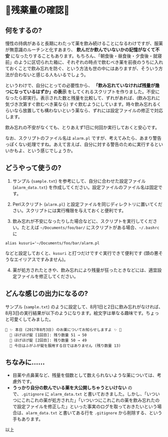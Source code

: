 # 💊残薬量の確認💊

## 何をするの?
慢性の持病があると長期にわたって薬を飲み続けることになるわけですが、服薬が無意識のルーチンと化すあまり、 __飲んだか飲んでいないかの記憶がなくて不安__ になったりすることもあります。もちろん、「朝食後・昼食後・夕食後・就寝前」のように区切られた箱に、それぞれの時点で飲むべき薬を前夜のうちに入れておくことで飲み忘れを防ぐ、という方法も世の中にはありますが、そういう方法が合わないと感じる人もいるでしょう。

というわけで、自分にとっての必要性から、 __「飲み忘れていなければ残量が幾つになっているはずか」の表示__ をしてくれるスクリプトを作りました。不安になったら即実行。表示された数と残量を比較して、ずれがあれば、(飲み忘れに気づき次第すぐ飲むべき薬なら) すぐ飲むようにしています。時々飲み忘れるくらいなら放置しても構わないという薬なら、ずれには設定ファイルの修正で対応します。

飲み忘れの不安がなくても、とりあえず1日に何回か実行しておくと安心です。

なお、スクリプトのファイル名は `alarm.pl` ですが、考えてみたら、あまり警告っぽくない処理ですね。あえて言えば、自分に対する警告のために実行するといいかもよ、という感じでしょうか。

## どうやって使うの?
1. サンプル (`sample.txt`) を参考にして、自分に合わせた設定ファイル (`alarm_data.txt`) を作成してください。設定ファイルのファイル名は固定です。

2. Perlスクリプト (`alarm.pl`) と設定ファイルを同じディレクトリに置いてください。スクリプトには実行権限を与えておくと便利です。

3. 飲み忘れが不安になったりした場合などに、スクリプトを実行してください。たとえば `~/Documents/foo/bar/` にスクリプトがある場合、`~/.bashrc` に
````
alias kusuri='~/Documents/foo/bar/alarm.pl
````
などと設定しておくと、`kusuri` と打つだけですぐ実行できて便利です (頭の悪そうなエイリアスですみません)。

4. 薬が処方されたときや、飲み忘れにより残量が狂ったときなどには、適宜設定ファイルを修正してください。

## どんな感じの出力になるの?
サンプル (`sample.txt`) のように設定して、8月1日と2日に飲み忘れがなければ、8月3日の実行結果が以下のようになります。絵文字は単なる趣味です。ちょっと可愛くしてみました。

````
🍄 ✨ 本日 (2017年8月3日) のお薬についてお知らせしますよ ✨ 🍄
  💊 ほげほげ錠 [1回目]: 残り数量 51 → 50
  💊 ほげほげ錠 [2回目]: 残り数量 50 → 49
  🙊 今日はふがふが錠を服用する日ではありません (残り数量 13)
````

## ちなみに……
* 目薬や点鼻薬など、残量を個数として数えられないような薬については、考慮外です。
* __うっかり自分の飲んでいる薬を大公開しちゃうといけない__ ので、`.gitignore` に `alarm_data.txt` と書いておきました。しかし、「いついつにこれこれの薬が処方された」「いついつにこれこれの薬を飲み忘れたので設定ファイルを修正した」といった事実のログを取っておきたいという場合は、`alarm_data.txt` と書いてある行を `.gitignore` から削除する、という手もあります。

以上